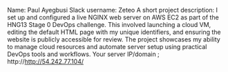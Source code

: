 Name: Paul Ayegbusi
Slack username: Zeteo
A short project description: I set up and configured a live NGINX web server on AWS EC2 as part of the HNG13 Stage 0 DevOps challenge. This involved launching a cloud VM, editing the default HTML page with my unique identifiers, and ensuring the website is publicly accessible for review. The project showcases my ability to manage cloud resources and automate server setup using practical DevOps tools and workflows.
Your server IP/domain ; http://http://54.242.77.104/
